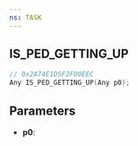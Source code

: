 ```yaml
---
ns: TASK
---
```

## IS_PED_GETTING_UP

```c
// 0x2A74E1D5F2F00EEC
Any IS_PED_GETTING_UP(Any p0);
```

## Parameters
* **p0**:
